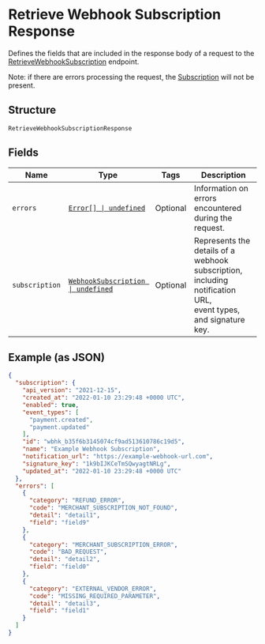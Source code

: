 
# Retrieve Webhook Subscription Response

Defines the fields that are included in the response body of
a request to the [RetrieveWebhookSubscription](../../doc/api/webhook-subscriptions.md#retrieve-webhook-subscription) endpoint.

Note: if there are errors processing the request, the [Subscription](../../doc/models/webhook-subscription.md) will not be
present.

## Structure

`RetrieveWebhookSubscriptionResponse`

## Fields

| Name | Type | Tags | Description |
|  --- | --- | --- | --- |
| `errors` | [`Error[] \| undefined`](../../doc/models/error.md) | Optional | Information on errors encountered during the request. |
| `subscription` | [`WebhookSubscription \| undefined`](../../doc/models/webhook-subscription.md) | Optional | Represents the details of a webhook subscription, including notification URL,<br>event types, and signature key. |

## Example (as JSON)

```json
{
  "subscription": {
    "api_version": "2021-12-15",
    "created_at": "2022-01-10 23:29:48 +0000 UTC",
    "enabled": true,
    "event_types": [
      "payment.created",
      "payment.updated"
    ],
    "id": "wbhk_b35f6b3145074cf9ad513610786c19d5",
    "name": "Example Webhook Subscription",
    "notification_url": "https://example-webhook-url.com",
    "signature_key": "1k9bIJKCeTmSQwyagtNRLg",
    "updated_at": "2022-01-10 23:29:48 +0000 UTC"
  },
  "errors": [
    {
      "category": "REFUND_ERROR",
      "code": "MERCHANT_SUBSCRIPTION_NOT_FOUND",
      "detail": "detail1",
      "field": "field9"
    },
    {
      "category": "MERCHANT_SUBSCRIPTION_ERROR",
      "code": "BAD_REQUEST",
      "detail": "detail2",
      "field": "field0"
    },
    {
      "category": "EXTERNAL_VENDOR_ERROR",
      "code": "MISSING_REQUIRED_PARAMETER",
      "detail": "detail3",
      "field": "field1"
    }
  ]
}
```


